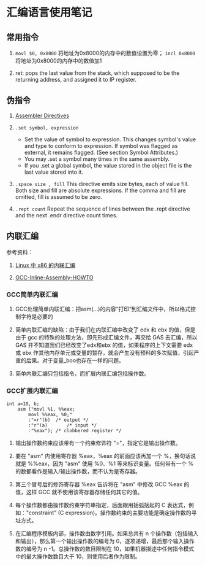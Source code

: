 # 汇编语言使用笔记

## 常用指令

1. `movl $0, 0x8000` 将地址为0x8000的内存中的数值设置为零；
   `incl 0x8000` 将地址为0x8000的内存中的数值加1

2. ret:  pops the last value from the stack, which supposed to be the returning address, and assigned it to IP register.

## 伪指令

1. [Assembler Directives](http://web.mit.edu/gnu/doc/html/as_7.html)

2. `.set symbol, expression`
    - Set the value of symbol to expression. This changes symbol's value and type to conform to expression. If symbol was flagged as external, it remains flagged. (See section Symbol Attributes.)
    - You may .set a symbol many times in the same assembly.
    - If you .set a global symbol, the value stored in the object file is the last value stored into it.

3. `.space size , fill` This directive emits size bytes, each of value fill. Both size and fill are absolute expressions. If the comma and fill are omitted, fill is assumed to be zero.

4. `.rept count` Repeat the sequence of lines between the .rept directive and the next .endr directive count times.
## 内联汇编

参考资料：
1. [Linux 中 x86 的内联汇编](https://www.ibm.com/developerworks/cn/linux/sdk/assemble/inline/index.html)

2. [GCC-Inline-Assembly-HOWTO](http://www.ibiblio.org/gferg/ldp/GCC-Inline-Assembly-HOWTO.html)

### GCC简单内联汇编

1. GCC处理简单内联汇编：把asm(...)的内容“打印”到汇编文件中，所以格式控制字符是必要的
   
2. 简单内联汇编的缺陷：由于我们在内联汇编中改变了 edx 和 ebx 的值，但是由于 gcc 的特殊的处理方法，即先形成汇编文件，再交给 GAS 去汇编，所以 GAS 并不知道我们已经改变了edx和ebx 的值，如果程序的上下文需要 edx 或 ebx 作其他内存单元或变量的暂存，就会产生没有预料的多次赋值，引起严重的后果。对于变量\_boo也存在一样的问题。

3. 简单内联汇编只包括指令，而扩展内联汇编包括操作数。

### GCC扩展内联汇编

```
int a=10, b;
    asm ("movl %1, %%eax;
        movl %%eax, %0;"
        :"=r"(b)  /* output */    
        :"r"(a)       /* input */
        :"%eax"); /* clobbered register */
```
1. 输出操作数约束应该带有一个约束修饰符 "="，指定它是输出操作数。

2. 要在 "asm" 内使用寄存器 %eax，%eax 的前面应该再加一个 %，换句话说就是 %%eax，因为 "asm" 使用 %0、%1 等来标识变量。任何带有一个 % 的数都看作是输入/输出操作数，而不认为是寄存器。

3. 第三个冒号后的修饰寄存器 %eax 告诉将在 "asm" 中修改 GCC %eax 的值，这样 GCC 就不使用该寄存器存储任何其它的值。

4. 每个操作数都由操作数约束字符串指定，后面跟用括弧括起的 C 表达式，例如："constraint" (C expression)。操作数约束的主要功能是确定操作数的寻址方式。

5. 在汇编程序模板内部，操作数由数字引用。如果总共有 n 个操作数（包括输入和输出），那么第一个输出操作数的编号为 0，逐项递增，最后那个输入操作数的编号为 n -1。总操作数的数目限制在 10，如果机器描述中任何指令模式中的最大操作数数目大于 10，则使用后者作为限制。

